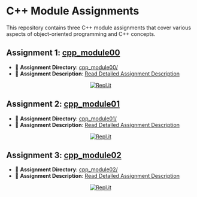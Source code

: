 # C++ Module Assignments

This repository contains three C++ module assignments that cover various aspects of object-oriented programming and C++ concepts.

## Assignment 1: [cpp_module00](cpp_module00/README.md)

- 📁 **Assignment Directory**: [cpp_module00/](cpp_module00/)
- 📘 **Assignment Description**: [Read Detailed Assignment Description](cpp_module00/README.md)
<p align="center">
  <a href="https://repl.it/@dalexhd/exam-rank-05" target="_blank">
    <img src="https://repl.it/badge/github/dalexhd/exam-rank-05" alt="Repl.it">
  </a>
</p>

## Assignment 2: [cpp_module01](cpp_module01/README.md)

- 📁 **Assignment Directory**: [cpp_module01/](cpp_module01/)
- 📘 **Assignment Description**: [Read Detailed Assignment Description](cpp_module01/README.md)
<p align="center">
  <a href="https://repl.it/@dalexhd/exam-rank-0502" target="_blank">
    <img src="https://repl.it/badge/github/dalexhd/exam-rank-05" alt="Repl.it">
  </a>
</p>

## Assignment 3: [cpp_module02](cpp_module02/README.md)

- 📁 **Assignment Directory**: [cpp_module02/](cpp_module02/)
- 📘 **Assignment Description**: [Read Detailed Assignment Description](cpp_module02/README.md)
<p align="center">
  <a href="https://repl.it/@dalexhd/exam-rank-0503" target="_blank">
    <img src="https://repl.it/badge/github/dalexhd/exam-rank-05" alt="Repl.it">
  </a>
</p>
